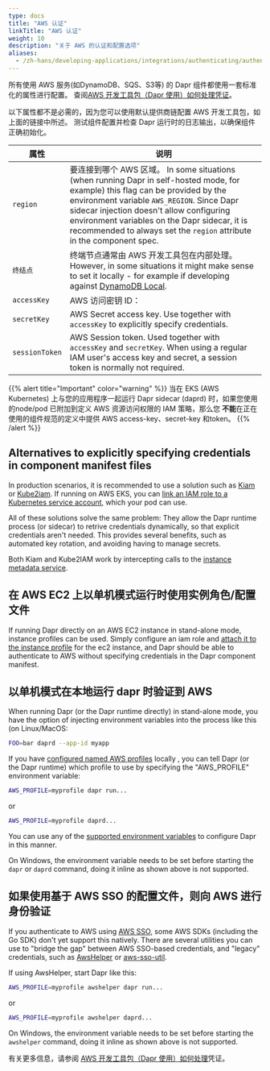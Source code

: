 ```yaml
---
type: docs
title: "AWS 认证"
linkTitle: "AWS 认证"
weight: 10
description: "关于 AWS 的认证和配置选项"
aliases:
  - /zh-hans/developing-applications/integrations/authenticating/authenticating-aws/
---
```


所有使用 AWS 服务(如DynamoDB、SQS、S3等) 的 Dapr 组件都使用一套标准化的属性进行配置。 查阅[AWS 开发工具包（Dapr 使用）如何处理凭证](https://docs.aws.amazon.com/sdk-for-go/v1/developer-guide/configuring-sdk.html#specifying-credentials)。

以下属性都不是必需的，因为您可以使用默认提供商链配置 AWS 开发工具包，如上面的链接中所述。 测试组件配置并检查 Dapr 运行时的日志输出，以确保组件正确初始化。

| 属性             | 说明                                                                                                                                                                                                                                                                                                                                         |
| -------------- | ------------------------------------------------------------------------------------------------------------------------------------------------------------------------------------------------------------------------------------------------------------------------------------------------------------------------------------------ |
| `region`       | 要连接到哪个 AWS 区域。 In some situations (when running Dapr in self-hosted mode, for example) this flag can be provided by the environment variable `AWS_REGION`. Since Dapr sidecar injection doesn't allow configuring environment variables on the Dapr sidecar, it is recommended to always set the `region` attribute in the component spec. |
| `终结点`          | 终端节点通常由 AWS 开发工具包在内部处理。 However, in some situations it might make sense to set it locally - for example if developing against [DynamoDB Local](https://docs.aws.amazon.com/amazondynamodb/latest/developerguide/DynamoDBLocal.html).                                                                                                       |
| `accessKey`    | AWS 访问密钥 ID：                                                                                                                                                                                                                                                                                                                               |
| `secretKey`    | AWS Secret access key. Use together with `accessKey` to explicitly specify credentials.                                                                                                                                                                                                                                                    |
| `sessionToken` | AWS Session token. Used together with `accessKey` and `secretKey`. When using a regular IAM user's access key and secret, a session token is normally not required.                                                                                                                                                                        |

{{% alert title="Important" color="warning" %}}
当在 EKS (AWS Kubernetes) 上与您的应用程序一起运行 Dapr sidecar (daprd) 时，如果您使用的node/pod 已附加到定义 AWS 资源访问权限的 IAM 策略，那么您 **不能**在正在使用的组件规范的定义中提供 AWS access-key、secret-key 和token。
{{% /alert %}}

## Alternatives to explicitly specifying credentials in component manifest files

In production scenarios, it is recommended to use a solution such as [Kiam](https://github.com/uswitch/kiam) or [Kube2iam](https://github.com/jtblin/kube2iam). If running on AWS EKS, you can [link an IAM role to a Kubernetes service account](https://docs.aws.amazon.com/eks/latest/userguide/create-service-account-iam-policy-and-role.html), which your pod can use.

All of these solutions solve the same problem: They allow the Dapr runtime process (or sidecar) to retrive credentials dynamically, so that explicit credentials aren't needed. This provides several benefits, such as automated key rotation, and avoiding having to manage secrets.

Both Kiam and Kube2IAM work by intercepting calls to the [instance metadata service](https://docs.aws.amazon.com/AWSEC2/latest/UserGuide/configuring-instance-metadata-service.html).

## 在 AWS EC2 上以单机模式运行时使用实例角色/配置文件

If running Dapr directly on an AWS EC2 instance in stand-alone mode, instance profiles can be used. Simply configure an iam role and [attach it to the instance profile](https://docs.aws.amazon.com/IAM/latest/UserGuide/id_roles_use_switch-role-ec2_instance-profiles.html) for the ec2 instance, and Dapr should be able to authenticate to AWS without specifying credentials in the Dapr component manifest.

## 以单机模式在本地运行 dapr 时验证到 AWS

When running Dapr (or the Dapr runtime directly) in stand-alone mode, you have the option of injecting environment variables into the process like this (on Linux/MacOS:

```bash
FOO=bar daprd --app-id myapp
```

If you have [configured named AWS profiles](https://docs.aws.amazon.com/cli/latest/userguide/cli-configure-profiles.html) locally , you can tell Dapr (or the Dapr runtime) which profile to use by specifying the "AWS_PROFILE" environment variable:

```bash
AWS_PROFILE=myprofile dapr run...
```

or

```bash
AWS_PROFILE=myprofile daprd...
```

You can use any of the [supported environment variables](https://docs.aws.amazon.com/cli/latest/userguide/cli-configure-envvars.html#envvars-list) to configure Dapr in this manner.

On Windows, the environment variable needs to be set before starting the `dapr` or `daprd` command, doing it inline as shown above is not supported.

## 如果使用基于 AWS SSO 的配置文件，则向 AWS 进行身份验证

If you authenticate to AWS using [AWS SSO](https://aws.amazon.com/single-sign-on/), some AWS SDKs (including the Go SDK) don't yet support this natively. There are several utilities you can use to "bridge the gap" between AWS SSO-based credentials, and "legacy" credentials, such as [AwsHelper](https://pypi.org/project/awshelper/) or [aws-sso-util](https://github.com/benkehoe/aws-sso-util).

If using AwsHelper, start Dapr like this:

```bash
AWS_PROFILE=myprofile awshelper dapr run...
```

or

```bash
AWS_PROFILE=myprofile awshelper daprd...
```

On Windows, the environment variable needs to be set before starting the `awshelper` command, doing it inline as shown above is not supported.

有关更多信息，请参阅 [AWS 开发工具包（Dapr 使用）如何处理](https://docs.aws.amazon.com/sdk-for-go/v1/developer-guide/configuring-sdk.html#specifying-credentials)凭证。

